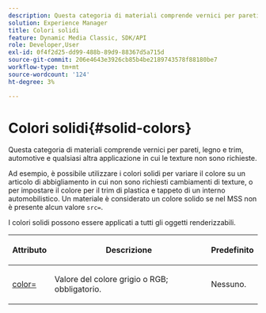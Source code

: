 ```yaml
---
description: Questa categoria di materiali comprende vernici per pareti, legno e trim, automotive e qualsiasi altra applicazione in cui le texture non sono richieste.
solution: Experience Manager
title: Colori solidi
feature: Dynamic Media Classic, SDK/API
role: Developer,User
exl-id: 0f4f2d25-dd99-488b-89d9-88367d5a715d
source-git-commit: 206e4643e3926cb85b4be2189743578f88180be7
workflow-type: tm+mt
source-wordcount: '124'
ht-degree: 3%

---
```


# Colori solidi{#solid-colors}

Questa categoria di materiali comprende vernici per pareti, legno e trim, automotive e qualsiasi altra applicazione in cui le texture non sono richieste.

Ad esempio, è possibile utilizzare i colori solidi per variare il colore su un articolo di abbigliamento in cui non sono richiesti cambiamenti di texture, o per impostare il colore per il trim di plastica e tappeto di un interno automobilistico. Un materiale è considerato un colore solido se nel MSS non è presente alcun valore `src=`.

I colori solidi possono essere applicati a tutti gli oggetti renderizzabili.

<table id="table_9245240311A44659A74C7A5EDD7D1503"> 
 <thead> 
  <tr> 
   <th colname="col1" class="entry"> <p>Attributo </p> </th> 
   <th colname="col2" class="entry"> <p>Descrizione </p> </th> 
   <th colname="col3" class="entry"> <p>Predefinito </p> </th> 
  </tr> 
 </thead>
 <tbody> 
  <tr> 
   <td colname="col1"> <p> <a href="../../../../../../ir-api/http-protocol/image-rendering-api-ref/c-ir-http-protocol-ref/c-ir-http-protocol-command-reference/r-ir-http-color.md#reference-ea3cba9edfe94dbab86d8f123a9ed0aa" type="reference" format="dita" scope="local"> <span class="codeph"> color=  </span> </a> </p> </td> 
   <td colname="col2"> <p> Valore del colore grigio o RGB; obbligatorio. </p> </td> 
   <td colname="col3"> <p>Nessuno. </p> </td> 
  </tr> 
 </tbody> 
</table>
